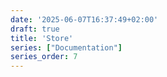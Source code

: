 ```yaml
---
date: '2025-06-07T16:37:49+02:00'
draft: true
title: 'Store'
series: ["Documentation"]
series_order: 7
---
```

